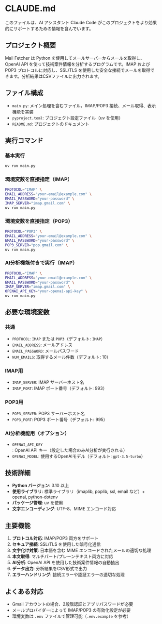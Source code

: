# CLAUDE.md

このファイルは、AI アシスタント Claude Code がこのプロジェクトをより効果的にサポートするための情報を含んでいます。

## プロジェクト概要

Mail Fetcher は Python を使用してメールサーバーからメールを取得し、OpenAI API を使って技術案件情報を分析するプログラムです。IMAP および POP3 プロトコルに対応し、SSL/TLS を使用した安全な接続でメールを取得できます。分析結果はCSVファイルに出力されます。

## ファイル構成

- `main.py`: メイン処理を含むファイル。IMAP/POP3 接続、メール取得、表示機能を実装
- `pyproject.toml`: プロジェクト設定ファイル（uv を使用）
- `README.md`: プロジェクトのドキュメント

## 実行コマンド

### 基本実行
```bash
uv run main.py
```

### 環境変数を直接指定（IMAP）
```bash
PROTOCOL="IMAP" \
EMAIL_ADDRESS="your-email@example.com" \
EMAIL_PASSWORD="your-password" \
IMAP_SERVER="imap.gmail.com" \
uv run main.py
```

### 環境変数を直接指定（POP3）
```bash
PROTOCOL="POP3" \
EMAIL_ADDRESS="your-email@example.com" \
EMAIL_PASSWORD="your-password" \
POP3_SERVER="pop.gmail.com" \
uv run main.py
```

### AI分析機能付きで実行（IMAP）
```bash
PROTOCOL="IMAP" \
EMAIL_ADDRESS="your-email@example.com" \
EMAIL_PASSWORD="your-password" \
IMAP_SERVER="imap.gmail.com" \
OPENAI_API_KEY="your-openai-api-key" \
uv run main.py
```

## 必要な環境変数

### 共通
- `PROTOCOL`: `IMAP` または `POP3`（デフォルト: `IMAP`）
- `EMAIL_ADDRESS`: メールアドレス
- `EMAIL_PASSWORD`: メールパスワード
- `NUM_EMAILS`: 取得するメール件数（デフォルト: 10）

### IMAP用
- `IMAP_SERVER`: IMAP サーバーホスト名
- `IMAP_PORT`: IMAP ポート番号（デフォルト: 993）

### POP3用
- `POP3_SERVER`: POP3 サーバーホスト名
- `POP3_PORT`: POP3 ポート番号（デフォルト: 995）

### AI分析機能用（オプション）
- `OPENAI_API_KEY`: OpenAI API キー（設定した場合のみAI分析が実行される）
- `OPENAI_MODEL`: 使用するOpenAIモデル（デフォルト: `gpt-3.5-turbo`）

## 技術詳細

- **Python バージョン**: 3.10 以上
- **使用ライブラリ**: 標準ライブラリ（imaplib, poplib, ssl, email など）+ openai, python-dotenv
- **パッケージ管理**: uv を使用
- **文字エンコーディング**: UTF-8、MIME エンコード対応

## 主要機能

1. **プロトコル対応**: IMAP/POP3 両方をサポート
2. **セキュア接続**: SSL/TLS を使用した暗号化通信
3. **文字化け対策**: 日本語を含む MIME エンコードされたメールの適切な処理
4. **本文取得**: マルチパート/プレーンテキスト両方に対応
5. **AI分析**: OpenAI API を使用した技術案件情報の自動抽出
6. **データ出力**: 分析結果をCSV形式で出力
7. **エラーハンドリング**: 接続エラーや認証エラーの適切な処理

## よくある対応

- Gmail アカウントの場合、2段階認証とアプリパスワードが必要
- メールプロバイダーによって IMAP/POP3 の有効化設定が必要
- 環境変数は `.env` ファイルで管理可能（`.env.example` を参考）